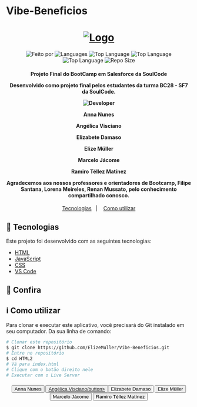 # Vibe-Beneficios
<h1 align="center">
   <a href="https://elizemuller.github.io/Vibe-Beneficios/">
	<img alt="Logo" src="https://tiinside.com.br/wp-content/uploads/2021/10/SoulCode.png" />
	</a>
    <br>
</h1>

<p align="center">
 
  <img alt="Feito por" src="https://img.shields.io/badge/Made%20By-Grupo%2008%20SoulCode-yellow">
	 <a href="readme.md#contato">
  </a>
  
  <img alt="Languages" src="https://img.shields.io/badge/Language-3-orange">
  
  <img alt="Top Language" src="https://img.shields.io/badge/HTML-58.6%25-orange">
  <img alt="Top Language" src="https://img.shields.io/badge/CSS-38.6%25-purple">
  <img alt="Top Language" src="https://img.shields.io/badge/JS-2.8%25-yellow">

  
  <img alt="Repo Size" src="https://img.shields.io/badge/Repo%20Size-0.86mb-orange">
  
</p>

<h4 align="center">
  <p>Projeto Final do BootCamp em Salesforce da SoulCode</p>
  
  <p>Desenvolvido como projeto final pelos estudantes da turma BC28 - SF7 da SoulCode.</p>
  <p><img alt="Developer" src="https://img.shields.io/badge/Desenvolvedores-gray?style=for-the-badge&logo=appveyor"></p>
  
  <p>Anna Nunes
  <p>Angélica Visciano</p>
  <p>Elizabete Damaso</p>
  <p>Elize Müller</p>
  <p>Marcelo Jácome</p>
  <p>Ramiro Téllez Matínez</p>

  <p>
  Agradecemos aos nossos professores e orientadores de Bootcamp, Filipe Santana, Lorena Meireles, Renan Mussato, pelo conhecimento compartilhado conosco.
  </p>
</h4>


<p align="center">
  <a href="#rocket-technologies">Tecnologias</a>&nbsp;&nbsp;&nbsp;|&nbsp;&nbsp;&nbsp;
  <a href="#information_source-how-to-use">Como utilizar</a>

## :rocket: Tecnologias

Este projeto foi desenvolvido com as seguintes tecnologias:

-  [HTML](https://developer.mozilla.org/pt-BR/docs/Web/HTML)
-  [JavaScript](https://developer.mozilla.org/pt-BR/docs/Web/JavaScript)
-  [CSS](https://developer.mozilla.org/pt-BR/docs/Web/CSS)
-  [VS Code][vc]

## :eyes: Confira


## :information_source: Como utilizar

Para clonar e executar este aplicativo, você precisará do Git instalado em seu computador. Da sua linha de comando:

```bash
# Clonar este repositório
$ git clone https://github.com/ElizeMuller/Vibe-Beneficios.git
# Entre no repositório
$ cd HTML2
# Vá para index.html
# Clique com o botão direito nele
# Executar com o Live Server
```

<h4 align="center" id="contato">
    <a href="https://www.linkedin.com/in/anna-karoliny-devsalesforce/" target="_blank"><button "style="background-color:gold; color: silver">Anna Nunes</button></a>
    <a href="https://www.linkedin.com/in/angelicavisciano/" target="_blank"><button "style="background-color:gold; color: silver">Angélica Visciano/button></a>
    <a href="https://www.linkedin.com/in/betadamasoestudantesalesforce/" target="_blank"><button "style="background-color:gold; color: silver">Elizabete Damaso</button></a>
    <a href="https://www.linkedin.com/in/elizemuller/" target="_blank"><button "style="background-color:gold; color: silver">Elize Müller</button></a>
    <a href="https://www.linkedin.com/in/marcelojacomedelima/" target="_blank"><button "style="background-color:gold; color: silver">Marcelo Jácome</button></a>
    <a href=""https://www.linkedin.com/in/ramirotellezm/" target="_blank"><button "style="background-color:gold; color: silver">Ramiro Téllez Matínez</button></a>
</h4>

[vc]: https://code.visualstudio.com/
[vceditconfig]: https://marketplace.visualstudio.com/items?itemName=EditorConfig.EditorConfig
[vceslint]: https://marketplace.visualstudio.com/items?itemName=dbaeumer.vscode-eslint
[demo]: https://github.com/ElizeMuller/Vibe-Beneficios
